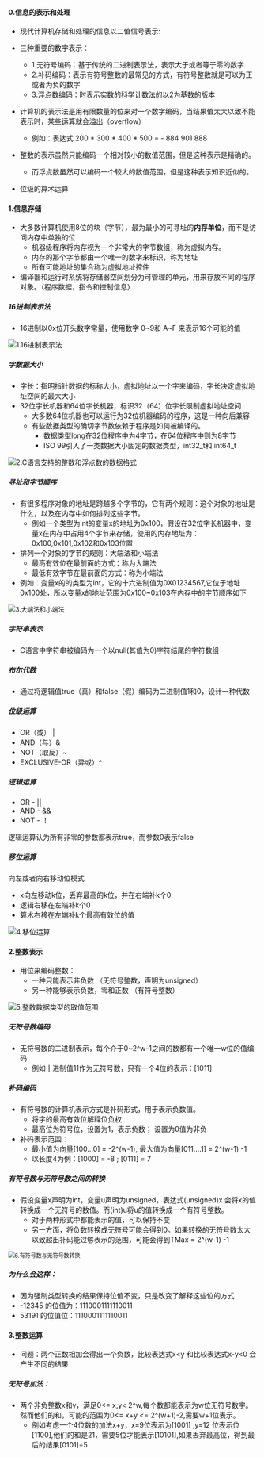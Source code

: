 #### 0.信息的表示和处理

- 现代计算机存储和处理的信息以二值信号表示:

- 三种重要的数字表示：
  - 1.无符号编码：基于传统的二进制表示法，表示大于或者等于零的数字
  - 2.补码编码：表示有符号整数的最常见的方式，有符号整数就是可以为正或者为负的数字
  - 3.浮点数编码：时表示实数的科学计数法的以2为基数的版本
- 计算机的表示法是用有限数量的位来对一个数字编码，当结果值太大以致不能表示时，某些运算就会溢出（overflow）
  - 例如：表达式 200 * 300 * 400 * 500 = - 884 901 888
- 整数的表示虽然只能编码一个相对较小的数值范围，但是这种表示是精确的。
  - 而浮点数虽然可以编码一个较大的数值范围，但是这种表示知识近似的。
- 位级的算术运算

#### 1.信息存储

- 大多数计算机使用8位的块（字节），最为最小的可寻址的**内存单位**，而不是访问内存中单独的位
  - 机器级程序将内存视为一个非常大的字节数组，称为虚拟内存。
  - 内存的那个字节都由一个唯一的数字来标识，称为地址
  - 所有可能地址的集合称为虚拟地址控件
- 编译器和运行时系统将存储器空间划分为可管理的单元，用来存放不同的程序对象。（程序数据，指令和控制信息）

##### 16进制表示法

- 16进制以0x位开头数字常量，使用数字 0~9和 A~F 来表示16个可能的值

![1.16进制表示法](.\res\1.16进制表示法.png)

##### 字数据大小

- 字长：指明指针数据的标称大小，虚拟地址以一个字来编码，字长决定虚拟地址空间的最大大小
- 32位字长机器和64位字长机器，标识32（64）位字长限制虚拟地址空间
  - 大多数64位机器也可以运行为32位机器编码的程序，这是一种向后兼容
  - 有些数据类型的确切字节数依赖于程序是如何被编译的。
    - 数据类型long在32位程序中为4字节，在64位程序中则为8字节
    - ISO 99引入了一类数据大小固定的数据类型，int32_t和 int64_t

<img src=".\res\2.C语言支持的整数和浮点数的数据格式.png" alt="2.C语言支持的整数和浮点数的数据格式" style="zoom:99%;" />

##### 寻址和字节顺序

- 有很多程序对象的地址是跨越多个字节的，它有两个规则：这个对象的地址是什么，以及在内存中如何排列这些字节。
  - 例如一个类型为int的变量x的地址为0x100，假设在32位字长机器中，变量x在内存中占用4个字节来存储，使用的内存地址为：0x100,0x101,0x102和0x103位置
- 排列一个对象的字节的规则：大端法和小端法
  - 最高有效位在最前面的方式：称为大端法
  - 最低有效字节在最前面的方式：称为小端法
- 例如：变量x的的类型为int，它的十六进制值为0X01234567,它位于地址0x100处，所以变量x的地址范围为0x100~0x103在内存中的字节顺序如下

<img src=".\res\3.大端法和小端法.png" alt="3.大端法和小端法" style="zoom:90%;" />

##### 字符串表示

- C语言中字符串被编码为一个以null(其值为0)字符结尾的字符数组

##### 布尔代数

- 通过将逻辑值true（真）和false（假）编码为二进制值1和0，设计一种代数

##### 位级运算

- OR（或） |
- AND（与）&
- NOT（取反）~
- EXCLUSIVE-OR（异或）^

##### 逻辑运算

- OR - ||
- AND - &&
- NOT - ！

逻辑运算认为所有非零的参数都表示true，而参数0表示false

##### 移位运算

向左或者向右移动位模式

- x向左移动k位，丢弃最高的k位，并在右端补k个0
- 逻辑右移在左端补k个0
- 算术右移在左端补k个最高有效位的值

![4.移位运算](.\res\4.移位运算.png)

#### 2.整数表示

- 用位来编码整数：
  - 一种只能表示非负数 （无符号整数，声明为unsigned）
  - 另一种能够表示负数，零和正数 （有符号整数）

![5.整数数据类型的取值范围](.\res\5.整数数据类型的取值范围.png)

##### 无符号数编码

- 无符号数的二进制表示，每个介于0~2^w-1之间的数都有一个唯一w位的值编码
  - 例如十进制值11作为无符号数，只有一个4位的表示：[1011]

##### 补码编码

- 有符号数的计算机表示方式是补码形式，用于表示负数值。
  - 将字的最高有效位解释位负权
  - 最高位为符号位，设置为1，表示负数； 设置为0值为非负
- 补码表示范围：
  - 最小值为向量[100...0] = -2^(w-1), 最大值为向量[011....1] = 2^(w-1) -1
  - 以长度4为例：[1000] = -8 ;    [0111] = 7

##### 有符号数与无符号数之间的转换

- 假设变量x声明为int，变量u声明为unsigned，表达式(unsigned)x 会将x的值转换成一个无符号的数值。而(int)u将u的值转换成一个有符号整数。
  - 对于两种形式中都能表示的值，可以保持不变
  - 另一方面，将负数转换成无符号可能会得到0。如果转换的无符号数太大以致超出补码能过够表示的范围，可能会得到TMax =  2^(w-1) -1

<img src=".\res\6.有符号数与无符号数转换.png" alt="6.有符号数与无符号数转换" style="zoom:80%;" />

##### 为什么会这样：

- 因为强制类型转换的结果保持位值不变，只是改变了解释这些位的方式
- -12345 的位值为：1110001111110011
- 53191  的位值位：1110001111110011

#### 3.整数运算

- 问题：两个正数相加会得出一个负数，比较表达式x<y 和比较表达式x-y<0 会产生不同的结果

##### 无符号加法：

- 两个非负整数x和y，满足0<= x,y< 2^w,每个数都能表示为w位无符号数字。然而他们的和，可能的范围为0<= x+y <= 2^(w+1)-2,需要w+1位表示。
  - 例如考虑一个4位数的加法x+y，x=9位表示为[1001] ,y=12 位表示位[1100],他们的和是21，需要5位才能表示[10101],如果丢弃最高位，得到最后的结果[0101]=5

























